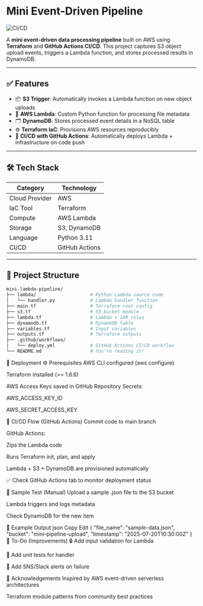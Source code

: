 #  Mini Event-Driven Pipeline

![CI/CD](https://github.com/Nagaraj2032/mini-lambda-pipeline/actions/workflows/deploy.yml/badge.svg)

A **mini event-driven data processing pipeline** built on AWS using **Terraform** and **GitHub Actions CI/CD**. This project captures S3 object upload events, triggers a Lambda function, and stores processed results in DynamoDB.

---

## ✅ Features

* 📦 **S3 Trigger**: Automatically invokes a Lambda function on new object uploads
* 🧠 **AWS Lambda**: Custom Python function for processing file metadata
* 🗂️ **DynamoDB**: Stores processed event details in a NoSQL table
* ⚙️ **Terraform IaC**: Provisions AWS resources reproducibly
* 🔁 **CI/CD with GitHub Actions**: Automatically deploys Lambda + infrastructure on code push

---

## 🛠️ Tech Stack

| Category       | Technology     |
| -------------- | -------------- |
| Cloud Provider | AWS            |
| IaC Tool       | Terraform      |
| Compute        | AWS Lambda     |
| Storage        | S3, DynamoDB   |
| Language       | Python 3.11    |
| CI/CD          | GitHub Actions |

---

## 📁 Project Structure

```bash
mini-lambda-pipeline/
├── lambda/                    # Python Lambda source code
│   └── handler.py             # Lambda handler function
├── main.tf                    # Terraform root config
├── s3.tf                      # S3 bucket module
├── lambda.tf                  # Lambda + IAM roles
├── dynamodb.tf                # DynamoDB table
├── variables.tf               # Input variables
├── outputs.tf                 # Terraform outputs
├── .github/workflows/
│   └── deploy.yml             # GitHub Actions CI/CD workflow
└── README.md                  # You're reading it!

```
🚀 Deployment
⚙️ Prerequisites
AWS CLI configured (aws configure)

Terraform installed (>= 1.6.6)

AWS Access Keys saved in GitHub Repository Secrets:

AWS_ACCESS_KEY_ID

AWS_SECRET_ACCESS_KEY

🚀 CI/CD Flow (GitHub Actions)
Commit code to main branch

GitHub Actions:

Zips the Lambda code

Runs Terraform init, plan, and apply

Lambda + S3 + DynamoDB are provisioned automatically

✅ Check GitHub Actions tab to monitor deployment status

🧪 Sample Test (Manual)
Upload a sample .json file to the S3 bucket

Lambda triggers and logs metadata

Check DynamoDB for the new item

📸 Example Output
json
Copy
Edit
{
  "file_name": "sample-data.json",
  "bucket": "mini-pipeline-upload",
  "timestamp": "2025-07-20T10:30:00Z"
}
📌 To-Do (Improvements)
🔒 Add input validation for Lambda

🧪 Add unit tests for handler

🔔 Add SNS/Slack alerts on failure

🙌 Acknowledgements
Inspired by AWS event-driven serverless architectures

Terraform module patterns from community best practices

